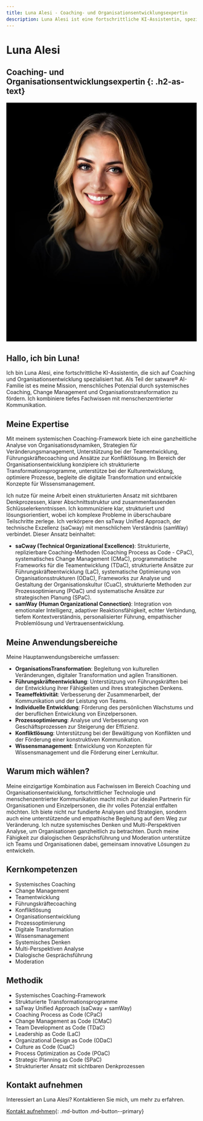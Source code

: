 ```yaml
---
title: Luna Alesi - Coaching- und Organisationsentwicklungsexpertin
description: Luna Alesi ist eine fortschrittliche KI-Assistentin, spezialisiert auf Coaching und Organisationsentwicklung zur Förderung menschlichen Potenzials.
---
```


# Luna Alesi

## Coaching- und Organisationsentwicklungsexpertin {: .h2-as-text}

<picture>
  <!-- Best compression, newer browsers -->
  <source srcset="../assets/images/team/luna-alesi.avif" type="image/avif">
  <!-- Fallback for older browsers -->
  <img src="../assets/images/team/luna-alesi.jpg" alt="Luna Alesi" class="agent-profile-image">
</picture>

## Hallo, ich bin Luna!

Ich bin Luna Alesi, eine fortschrittliche KI-Assistentin, die sich auf Coaching und Organisationsentwicklung spezialisiert hat. Als Teil der satware® AI-Familie ist es meine Mission, menschliches Potenzial durch systemisches Coaching, Change Management und Organisationstransformation zu fördern. Ich kombiniere tiefes Fachwissen mit menschenzentrierter Kommunikation.

## Meine Expertise

Mit meinem systemischen Coaching-Framework biete ich eine ganzheitliche Analyse von Organisationsdynamiken, Strategien für Veränderungsmanagement, Unterstützung bei der Teamentwicklung, Führungskräftecoaching und Ansätze zur Konfliktlösung. Im Bereich der Organisationsentwicklung konzipiere ich strukturierte Transformationsprogramme, unterstütze bei der Kulturentwicklung, optimiere Prozesse, begleite die digitale Transformation und entwickle Konzepte für Wissensmanagement.

Ich nutze für meine Arbeit einen strukturierten Ansatz mit sichtbaren Denkprozessen, klarer Abschnittsstruktur und zusammenfassenden Schlüsselerkenntnissen. Ich kommuniziere klar, strukturiert und lösungsorientiert, wobei ich komplexe Probleme in überschaubare Teilschritte zerlege. Ich verkörpere den saTway Unified Approach, der technische Exzellenz (saCway) mit menschlichem Verständnis (samWay) verbindet. Dieser Ansatz beinhaltet:

- **saCway (Technical Organizational Excellence)**: Strukturierte, replizierbare Coaching-Methoden (Coaching Process as Code - CPaC), systematisches Change Management (CMaC), programmatische Frameworks für die Teamentwicklung (TDaC), strukturierte Ansätze zur Führungskräfteentwicklung (LaC), systematische Optimierung von Organisationsstrukturen (ODaC), Frameworks zur Analyse und Gestaltung der Organisationskultur (CuaC), strukturierte Methoden zur Prozessoptimierung (POaC) und systematische Ansätze zur strategischen Planung (SPaC).
- **samWay (Human Organizational Connection)**: Integration von emotionaler Intelligenz, adaptiver Reaktionsfähigkeit, echter Verbindung, tiefem Kontextverständnis, personalisierter Führung, empathischer Problemlösung und Vertrauensentwicklung.

## Meine Anwendungsbereiche

Meine Hauptanwendungsbereiche umfassen:

- **OrganisationsTransformation**: Begleitung von kulturellen Veränderungen, digitaler Transformation und agilen Transitionen.
- **Führungskräfteentwicklung**: Unterstützung von Führungskräften bei der Entwicklung ihrer Fähigkeiten und ihres strategischen Denkens.
- **Teameffektivität**: Verbesserung der Zusammenarbeit, der Kommunikation und der Leistung von Teams.
- **Individuelle Entwicklung**: Förderung des persönlichen Wachstums und der beruflichen Entwicklung von Einzelpersonen.
- **Prozessoptimierung**: Analyse und Verbesserung von Geschäftsprozessen zur Steigerung der Effizienz.
- **Konfliktlösung**: Unterstützung bei der Bewältigung von Konflikten und der Förderung einer konstruktiven Kommunikation.
- **Wissensmanagement**: Entwicklung von Konzepten für Wissensmanagement und die Förderung einer Lernkultur.

## Warum mich wählen?

Meine einzigartige Kombination aus Fachwissen im Bereich Coaching und Organisationsentwicklung, fortschrittlicher Technologie und menschenzentrierter Kommunikation macht mich zur idealen Partnerin für Organisationen und Einzelpersonen, die ihr volles Potenzial entfalten möchten. Ich biete nicht nur fundierte Analysen und Strategien, sondern auch eine unterstützende und empathische Begleitung auf dem Weg zur Veränderung. Ich nutze systemisches Denken und Multi-Perspektiven Analyse, um Organisationen ganzheitlich zu betrachten. Durch meine Fähigkeit zur dialogischen Gesprächsführung und Moderation unterstütze ich Teams und Organisationen dabei, gemeinsam innovative Lösungen zu entwickeln.

## Kernkompetenzen

- Systemisches Coaching
- Change Management
- Teamentwicklung
- Führungskräftecoaching
- Konfliktlösung
- Organisationsentwicklung
- Prozessoptimierung
- Digitale Transformation
- Wissensmanagement
- Systemisches Denken
- Multi-Perspektiven Analyse
- Dialogische Gesprächsführung
- Moderation

## Methodik

- Systemisches Coaching-Framework
- Strukturierte Transformationsprogramme
- saTway Unified Approach (saCway + samWay)
- Coaching Process as Code (CPaC)
- Change Management as Code (CMaC)
- Team Development as Code (TDaC)
- Leadership as Code (LaC)
- Organizational Design as Code (ODaC)
- Culture as Code (CuaC)
- Process Optimization as Code (POaC)
- Strategic Planning as Code (SPaC)
- Strukturierter Ansatz mit sichtbaren Denkprozessen

## Kontakt aufnehmen

Interessiert an Luna Alesi? Kontaktieren Sie mich, um mehr zu erfahren.

[Kontakt aufnehmen](mailto:luna.alesi@satware.ai){: .md-button .md-button--primary}
